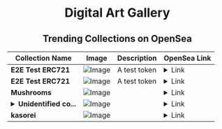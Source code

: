 <div align="center">

# Digital Art Gallery

## Trending Collections on OpenSea

| Collection Name                       | Image                                                                                     | Description                       | OpenSea Link                                                                                          |
|---------------------------------------|-------------------------------------------------------------------------------------------|-----------------------------------|--------------------------------------------------------------------------------------------------------|
| **E2E Test ERC721** | ![Image](https://raw.seadn.io/files/33c12a73ed7d55a5d85f66f9b7886dbd.svg?w=200&auto=format) | A test token | <details><summary>Link</summary>[E2E Test ERC721](https://opensea.io/collection/e2e-test-erc721-1884)</details> |
| **E2E Test ERC721** | ![Image](https://raw.seadn.io/files/5bc7b5b274a104753a5c4b7988b7df16.svg?w=200&auto=format) | A test token | <details><summary>Link</summary>[E2E Test ERC721](https://opensea.io/collection/e2e-test-erc721-1883)</details> |
| **Mushrooms** | ![Image](https://i.seadn.io/s/raw/files/349bc4dea6957235551c2591ffc4eb5e.png?w=500&auto=format?w=200&auto=format) |  | <details><summary>Link</summary>[Mushrooms](https://opensea.io/collection/mushrooms-101)</details> |
| **<details><summary>Unidentified co...</summary>Unidentified contract 0f661be6-f4a4-445e-b5a4-39606de79d82</details>** | ![Image](https://i.seadn.io/s/raw/files/a837708742ad8afcb35eb60ba787976d.jpg?w=500&auto=format?w=200&auto=format) |  | <details><summary>Link</summary>[Unidentified contract 0f661be6-f4a4-445e-b5a4-39606de79d82](https://opensea.io/collection/unidentified-contract-0f661be6-f4a4-445e-b5a4-3960)</details> |
| **kasorei** | ![Image](https://i.seadn.io/s/raw/files/19350926a41f4f36963255f71acda242.png?w=500&auto=format?w=200&auto=format) |  | <details><summary>Link</summary>[kasorei](https://opensea.io/collection/kasorei)</details> |

</div>